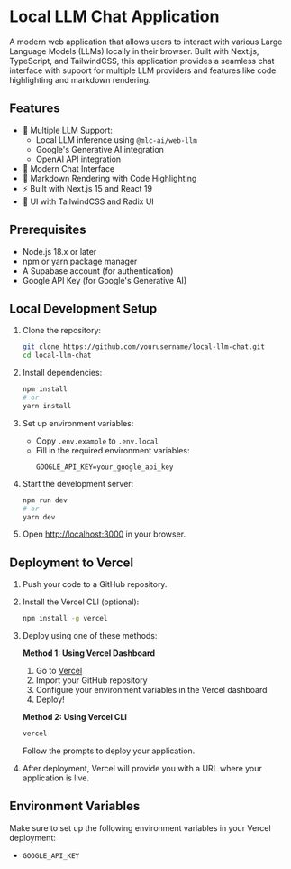 # Local LLM Chat Application

A modern web application that allows users to interact with various Large Language Models (LLMs) locally in their browser. Built with Next.js, TypeScript, and TailwindCSS, this application provides a seamless chat interface with support for multiple LLM providers and features like code highlighting and markdown rendering.

## Features

- 🤖 Multiple LLM Support:
  - Local LLM inference using `@mlc-ai/web-llm`
  - Google's Generative AI integration
  - OpenAI API integration
- 💬 Modern Chat Interface
- 📝 Markdown Rendering with Code Highlighting
- ⚡ Built with Next.js 15 and React 19
- 🎨 UI with TailwindCSS and Radix UI

## Prerequisites

- Node.js 18.x or later
- npm or yarn package manager
- A Supabase account (for authentication)
- Google API Key (for Google's Generative AI)

## Local Development Setup

1. Clone the repository:

   ```bash
   git clone https://github.com/yourusername/local-llm-chat.git
   cd local-llm-chat
   ```

2. Install dependencies:

   ```bash
   npm install
   # or
   yarn install
   ```

3. Set up environment variables:

   - Copy `.env.example` to `.env.local`
   - Fill in the required environment variables:
     ```
     GOOGLE_API_KEY=your_google_api_key
     ```

4. Start the development server:

   ```bash
   npm run dev
   # or
   yarn dev
   ```

5. Open [http://localhost:3000](http://localhost:3000) in your browser.

## Deployment to Vercel

1. Push your code to a GitHub repository.

2. Install the Vercel CLI (optional):

   ```bash
   npm install -g vercel
   ```

3. Deploy using one of these methods:

   **Method 1: Using Vercel Dashboard**

   1. Go to [Vercel](https://vercel.com)
   2. Import your GitHub repository
   3. Configure your environment variables in the Vercel dashboard
   4. Deploy!

   **Method 2: Using Vercel CLI**

   ```bash
   vercel
   ```

   Follow the prompts to deploy your application.

4. After deployment, Vercel will provide you with a URL where your application is live.

## Environment Variables

Make sure to set up the following environment variables in your Vercel deployment:

- `GOOGLE_API_KEY`

